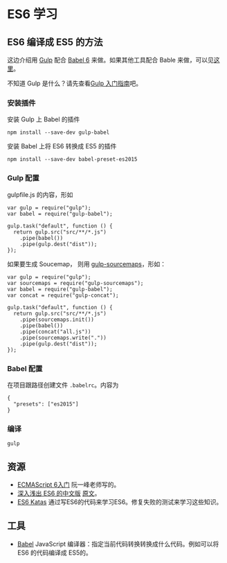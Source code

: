 # ES6 学习
## ES6 编译成 ES5 的方法
这边介绍用 [Gulp](http://gulpjs.com/) 配合 [Babel 6](http://babeljs.io/) 来做。如果其他工具配合 Bable 来做，可以见[这里](http://babeljs.io/docs/setup/)。

不知道 Gulp 是什么？请先查看[Gulp 入门指南](https://github.com/nimojs/gulp-book)吧。

### 安装插件
安装 Gulp 上 Babel 的插件
```
npm install --save-dev gulp-babel
```

安装 Babel 上将 ES6 转换成 ES5 的插件

```
npm install --save-dev babel-preset-es2015
```

### Gulp 配置
gulpfile.js 的内容，形如
```
var gulp = require("gulp");
var babel = require("gulp-babel");

gulp.task("default", function () {
  return gulp.src("src/**/*.js")
    .pipe(babel())
    .pipe(gulp.dest("dist"));
});
```

如果要生成 Soucemap， 则用 [gulp-sourcemaps](https://github.com/floridoo/gulp-sourcemaps)，形如：
```
var gulp = require("gulp");
var sourcemaps = require("gulp-sourcemaps");
var babel = require("gulp-babel");
var concat = require("gulp-concat");

gulp.task("default", function () {
  return gulp.src("src/**/*.js")
    .pipe(sourcemaps.init())
    .pipe(babel())
    .pipe(concat("all.js"))
    .pipe(sourcemaps.write("."))
    .pipe(gulp.dest("dist"));
});
```

### Babel 配置
在项目跟路径创建文件 `.babelrc`。内容为
```
{
  "presets": ["es2015"]
}
```

### 编译
```
gulp
```

## 资源
* [ECMAScript 6入门](http://es6.ruanyifeng.com/) 阮一峰老师写的。
* [深入浅出 ES6 的中文版](http://www.infoq.com/cn/es6-in-depth/) [原文](https://hacks.mozilla.org/category/es6-in-depth/)。
* [ES6 Katas](http://es6katas.org/) 通过写ES6的代码来学习ES6。修复失败的测试来学习这些知识。

## 工具
* [Babel](http://babeljs.io/) JavaScript 编译器：指定当前代码转换转换成什么代码。例如可以将 ES6 的代码编译成 ES5的。
